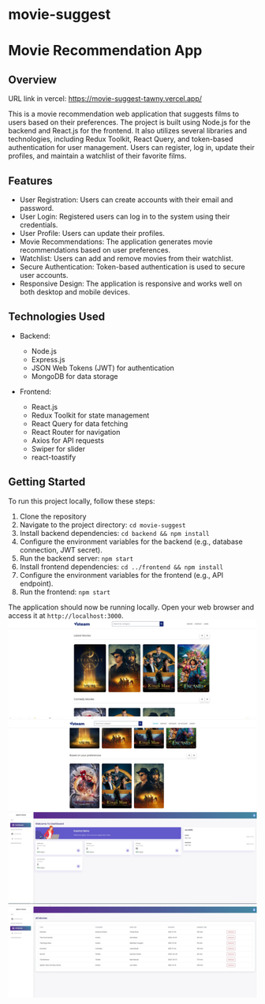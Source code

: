# movie-suggest
# Movie Recommendation App

## Overview
URL link in vercel: https://movie-suggest-tawny.vercel.app/

This is a movie recommendation web application that suggests films to users based on their preferences. The project is built using Node.js for the backend and React.js for the frontend. 
It also utilizes several libraries and technologies, including Redux Toolkit, React Query, and token-based authentication for user management. 
Users can register, log in, update their profiles, and maintain a watchlist of their favorite films.

## Features

- User Registration: Users can create accounts with their email and password.
- User Login: Registered users can log in to the system using their credentials.
- User Profile: Users can update their profiles.
- Movie Recommendations: The application generates movie recommendations based on user preferences.
- Watchlist: Users can add and remove movies from their watchlist.
- Secure Authentication: Token-based authentication is used to secure user accounts.
- Responsive Design: The application is responsive and works well on both desktop and mobile devices.

## Technologies Used

- Backend:
  - Node.js
  - Express.js
  - JSON Web Tokens (JWT) for authentication
  - MongoDB for data storage
    
- Frontend:
  - React.js
  - Redux Toolkit for state management
  - React Query for data fetching
  - React Router for navigation
  - Axios for API requests
  - Swiper for slider
  - react-toastify

## Getting Started

To run this project locally, follow these steps:

1. Clone the repository
2. Navigate to the project directory: `cd movie-suggest`
3. Install backend dependencies: `cd backend && npm install`
4. Configure the environment variables for the backend (e.g., database connection, JWT secret).
5. Run the backend server: `npm start`
6. Install frontend dependencies: `cd ../frontend && npm install`
7. Configure the environment variables for the frontend (e.g., API endpoint).
8. Run the frontend: `npm start`

The application should now be running locally. Open your web browser and access it at `http://localhost:3000`.
![alt text](https://github.com/Kastriot78/movie-suggest/blob/main/images-app/Screenshot_2.jpg?raw=true)
![alt text](https://github.com/Kastriot78/movie-suggest/blob/main/images-app/Screenshot_3.jpg?raw=true)
![alt text](https://github.com/Kastriot78/movie-suggest/blob/main/images-app/Screenshot_4.jpg?raw=true)
![alt text](https://github.com/Kastriot78/movie-suggest/blob/main/images-app/Screenshot_5.jpg?raw=true)


